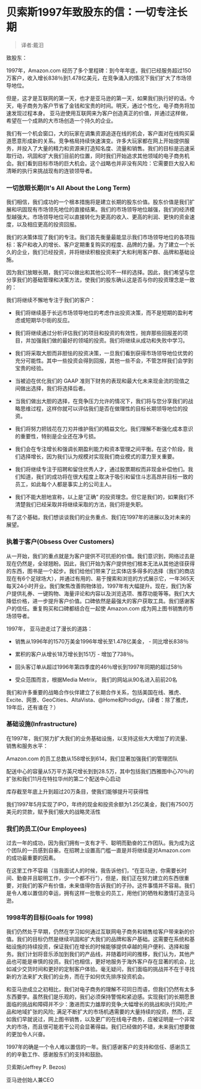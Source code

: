 # 贝索斯1997年致股东的信：一切专注长期

> 译者:戴汨

致股东：


1997年，Amazon.com 经历了多个里程碑：到今年年底，我们已经服务超过150万客户，收入增长838％到1.478亿美元，在竞争涌入的情况下我们扩大了市场领导地位。

但是，这才是互联网的第一天，也才是亚马逊的第一天，如果我们执行好的话。今天，电子商务为客户节省了金钱和宝贵的时间。明天，通过个性化，电子商务将加速发现过程本身。 亚马逊使用互联网来为客户创造真正的价值，并通过这样做，希望在一个成熟的大市场创造一个持久的企业。

我们有一个机会窗口，大的玩家在调集资源追逐在线的机会，客户面对在线购买渠道愿意形成新的关系。竞争格局持续快速演变。许多大玩家都在网上开始提供服务，并投入了大量的精力和资源来打造知名度、流量和销售。我们的目标是迅速采取行动，巩固和扩大我们目前的位置，同时我们开始追求其他领域的电子商务机会。我们看到目标市场的巨大机会。这个战略也并非没有风险：它需要巨大投入和清晰的执行来挑战现有的连锁领导者。

### 一切放眼长期(It's All About the Long Term)


我们相信，我们成功的一个根本措施将是建立长期的股东价值。股东价值是我们扩展和巩固现有市场领先地位的直接结果。我们的市场领导地位越强，我们的经济模型越强大。市场领导地位可以直接转化为更高的收入、更高的利润、更快的资金速度，以及相应更高的投资回报。


我们的决策体现了我们的专注。我们首先衡量最能显示我们市场领导地位的各项指标：客户和收入的增长、客户定期重复购买的程度、品牌的力量。为了建立一个长久的企业，我们已经投资，并将继续积极投资来扩大和利用客户群、品牌和基础设施。


因为我们放眼长期，我们可以做出和其他公司不一样的选择。因此，我们希望与您分享我们的基础管理和决策方法，使我们的股东确认这是否与你的投资理念是一致的：


我们将继续不懈地专注于我们的客户：


- 我们将继续基于长远市场领导地位的考虑作出投资决策，而不是短期的盈利考虑或短期华尔街的反应。

- 我们将继续通过分析评估我们的项目和投资的有效性，抛弃那些回报差的项目，并加强我们做的最好的领域的投资。我们将继续从成功和失败中学习。

- 我们将采取大胆而非胆怯的投资决策，一旦我们看到获得市场领导地位优势的充分可能性。其中一些投资会得到回报，其他一些不会，不管怎样我们会学到宝贵的经验。

- 当被迫在优化我们的 GAAP 准则下财务的表现和最大化未来现金流的现值之间做出选择，我们将选择后者。

- 当我们做出大胆的选择，在竞争压力允许的情况下，我们将与您分享我们的战略思维过程，这样你就可以评估我们是否在做理性的目标长期领导地位的投资。

- 我们将努力把钱花在刀刃并维护我们的精益文化。我们理解不断强化成本意识的重要性，特别是企业还在净亏损。

- 我们会在专注增长和强调长期盈利能力和资本管理之间平衡。在这个阶段，我们选择增长，因为我们认为规模对实现我们商业模式的潜力至关重要。

- 我们将继续专注于招聘和留住优秀人才，通过股票期权而非现金补偿他们。我们知道，我们的成功将在很大程度上取决于吸引和留住斗志高昂并目标一致的员工，如此每个人都是事实上的公司主人。

- 我们不能大胆地宣称，以上是“正确” 的投资理念。但它是我们的，如果我们不清楚我们已经采取并将继续采取的方法，我们将是失职。


有了这个基础，我们想谈谈我们的业务重点、我们在1997年的进展以及对未来的展望。

### 执着于客户(Obsess Over Customers)


从一开始，我们的重点就是为客户提供不可抗拒的价值。我们意识到，网络过去是现在仍然是，全球翘盼。因此，我们开始为客户提供他们根本无法从其他途径获得的东西，图书是一个起步。我们给他们带来了比实体店多得多的选择（我们的商店现在有6个足球场大），并通过有用的、易于搜索和浏览的方式展示它，一年365天每天24小时开业。我们聚焦改善购物体验，1997年有大幅提升。现在，我们为客户提供礼券、一键购物、海量评论和内容以及浏览选项、推荐功能等等。我们大大降低价格，进一步提升客户价值。口碑依然是最强大的客户获取工具。我们感谢客户的信任。重复购买和口碑都结合在一起使 Amazon.com 成为网上图书销售的市场领导者。


1997年， 亚马逊走过了漫长的道路：


- 销售从1996年的1570万美金1996年增长至1.478亿美金， - 同比增长838％

- 累积的客户从增长18万增长到151万 - 增加了738％。

- 回头客订单从超过1996年第四季度的46％增长到1997年同期的超过58％

- 受众范围而言，根据Media Metrix， 我们的网站从90名进入前前20名


我们和许多重要的战略合作伙伴建立了长期合作关系，包括美国在线、雅虎、Excite、网景、GeoCities、AltaVista、@Home和Prodigy。(译者：除了雅虎，19年后，还有谁在？）

### 基础设施(Infrastructure)

在1997年，我们努力扩大我们的业务基础设施，以支持这些大大增加了的流量、销售和服务水平：


Amazon.com 的员工总数从158增长到614，我们显著加强我们的管理团队


配送中心的容量从5万平方英尺增长到到28.5万，其中包括我们西雅图中心70％的扩张和我们11月在特拉华州的第二个配送中心启动


库存截至年底上升到超过20万条目，使我们能够提升可获得性


我们1997年5月实现了IPO，年终的现金和投资余额为1.25亿美金，我们有7500万美元的贷款，赋予我们极大的战略灵活性

### 我们的员工(Our Employees)

过去一年的成功，因为我们拥有一支有才干、聪明而勤奋的工作团队。我为成为这个团队的一员感到自豪。在招聘上设置高门槛一直是并将继续是对Amazon.com的成功最重要的因素。

在这里工作不容易（当我面试人的时候，我告诉他们，“在亚马逊，你需要长时间、勤奋并且聪明工作，少一个都不行”），但是，我们正在努力建立的东西很重要，对我们的客户有价值，未来值得你告诉我们的子孙。这件事情并不容易。我们是令人难以置信的幸运，拥有这样一批敬业的员工，用他们的牺牲和激情打造亚马逊。

### 1998年的目标(Goals for 1998)

我们仍然处于早期，仍然在学习如何通过互联网电子商务和销售给客户带来新的价值。我们的目标仍然是继续巩固和扩大我们的品牌和客户基础。这需要在系统和基础设施的持续投资，保证我们在增长的时候能够提供卓越的用户便利、选择和服务。我们计划将音乐添加到我们的产品线，并随着时间的推移，我们认为，其他产品也可能是审慎的投资。我们也相信，更好地服务于海外客户存在显著的机会，比如减少交货时间和更好的定制客户体验。毫无疑问，我们面临的挑战并不在于寻找新的方法来扩大我们的业务，而在于如何优先排序投资机会。


和亚马逊成立之初相比，我们对电子商务的理解不可同日而语，但我们仍然有太多东西要学。虽然我们是乐观的，我们必须保持警惕和紧迫感。实现我们的长期愿景面临的挑战和障碍并不少：激进而实力雄厚的竞争;大幅增长的挑战和执行风险;产品和地域扩张的风险; 满足不断扩大的市场机遇需要的大量持续的投资，然而，正如我们早就说过，网上图书销售，以及更广的在线电子商务，应被证明是一个非常大的市场，而且很可能若干公司会显著得益。我们已经做的不错，未来我们想要做的更加令人兴奋。


1997年的确是一个令人难以置信的一年。我们感谢客户的支持和信任、感谢员工的的辛勤工作、感谢股东们的支持和鼓励。


贝索斯(Jeffrey P. Bezos)

亚马逊创始人兼CEO